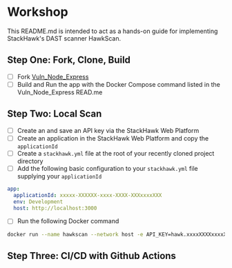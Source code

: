 # Workshop

This README.md is intended to act as a hands-on guide for implementing StackHawk's DAST scanner HawkScan.

## Step One: Fork, Clone, Build
- [ ] Fork [Vuln_Node_Express](https://github.com/kaakaww/vuln_node_express)
- [ ] Build and Run the app with the Docker Compose command listed in the Vuln_Node_Express READ.me

## Step Two: Local Scan
- [ ] Create an and save an API key via the StackHawk Web Platform
- [ ] Create an application in the StackHawk Web Platform and copy the `applicationId`
- [ ] Create a `stackhawk.yml` file at the root of your recently cloned project directory
- [ ] Add the following basic configuration to your `stackhawk.yml` file supplying your `applicationId`

```YAML
app:
  applicationId: xxxxx-XXXXXX-xxxx-XXXX-XXXxxxxXXX
  env: Development
  host: http://localhost:3000
```
- [ ] Run the following Docker command
```bash 
docker run --name hawkscan --network host -e API_KEY=hawk.xxxxXXXXxxxxXXXXXxxxx --rm -v $(pwd):/hawk:rw -it stackhawk/hawkscan:latest
```


## Step Three: CI/CD with Github Actions